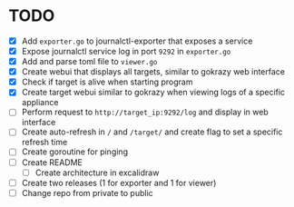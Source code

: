# TODO

- [X] Add `exporter.go` to journalctl-exporter that exposes a service
- [X] Expose journalctl service log in port `9292` in `exporter.go`
- [X] Add and parse toml file to `viewer.go`
- [X] Create webui that displays all targets, similar to gokrazy web interface
- [X] Check if target is alive when starting program
- [X] Create target webui similar to gokrazy when viewing logs of a specific appliance
- [ ] Perform request to `http://target_ip:9292/log` and display in web interface
- [ ] Create auto-refresh in `/` and `/target/` and create flag to set a specific refresh time
- [ ] Create goroutine for pinging
- [ ] Create README
  - [ ] Create architecture in excalidraw
- [ ] Create two releases (1 for exporter and 1 for viewer)
- [ ] Change repo from private to public
